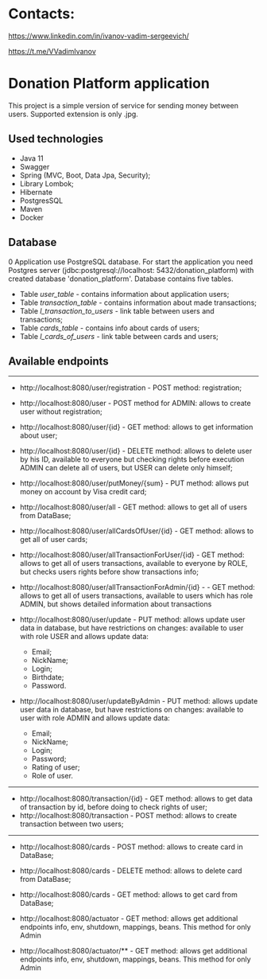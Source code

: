 # Contacts:
https://www.linkedin.com/in/ivanov-vadim-sergeevich/

https://t.me/VVadimIvanov
# Donation Platform application

This project is a simple version of service for sending money between users. Supported extension is only .jpg.

## Used technologies

* Java 11
* Swagger
* Spring (MVC, Boot, Data Jpa, Security);
* Library Lombok;
* Hibernate
* PostgresSQL
* Maven
* Docker


## Database
0
Application use PostgreSQL database. For start the application you need Postgres server (jdbc:postgresql://localhost:
5432/donation_platform) with created database 'donation_platform'. Database contains five tables.

* Table _user_table_ - contains information about application users;
* Table _transaction_table_ - contains information about made transactions;
* Table _l_transaction_to_users_ - link table between users and transactions;
* Table _cards_table_ - contains info about cards of users;
* Table _l_cards_of_users_ - link table between cards and users;

## Available endpoints

***

* http://localhost:8080/user/registration - POST method: registration;

* http://localhost:8080/user - POST method for ADMIN: allows to create user without registration;

* http://localhost:8080/user/{id} - GET method: allows to get information about user;

* http://localhost:8080/user/{id} - DELETE method: allows to delete user by his ID, available to everyone but checking
  rights before execution ADMIN can delete all of users, but USER can delete only himself;

* http://localhost:8080/user/putMoney/{sum} - PUT method: allows put money on account by Visa credit card;

* http://localhost:8080/user/all - GET method: allows to get all of users from DataBase;

* http://localhost:8080/user/allCardsOfUser/{id} - GET method: allows to get all of user cards;

* http://localhost:8080/user/allTransactionForUser/{id} - GET method: allows to get all of users transactions, available
  to everyone by ROLE, but checks users rights before show transactions info;

* http://localhost:8080/user/allTransactionForAdmin/{id} - - GET method: allows to get all of users transactions,
  available
  to users which has role ADMIN, but shows detailed information about transactions

* http://localhost:8080/user/update - PUT method: allows update user data in database, but have restrictions on changes:
  available to user with role USER and allows update data:
  - Email;
  - NickName;
  - Login; 
  - Birthdate;
  - Password.

* http://localhost:8080/user/updateByAdmin - PUT method: allows update user data in database, but have restrictions on
  changes:
  available to user with role ADMIN and allows update data:
  - Email;
  - NickName;
  - Login;
  - Password;
  - Rating of user;
  - Role of user.

***

* http://localhost:8080/transaction/{id} - GET method: allows to get data of transaction by id, before doing to check rights of user;
* http://localhost:8080/transaction - POST method: allows to create transaction between two users;

***

* http://localhost:8080/cards - POST method: allows to create card in DataBase;
* http://localhost:8080/cards - DELETE method: allows to delete card from DataBase;
* http://localhost:8080/cards - GET method: allows to get card from DataBase;

* http://localhost:8080/actuator - GET method: allows get additional endpoints info, env, shutdown, mappings, beans. This method for only Admin
* http://localhost:8080/actuator/** - GET method: allows get additional endpoints info, env, shutdown, mappings, beans. This method for only Admin 
